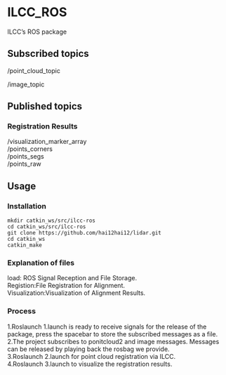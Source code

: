 # ILCC_ROS  

ILCC’s ROS package

## Subscribed topics  

/point_cloud_topic

/image_topic

## Published topics

### Registration Results

/visualization_marker_array  
/points_corners  
/points_segs  
/points_raw  

## Usage

### Installation

`mkdir catkin_ws/src/ilcc-ros`  
`cd catkin_ws/src/ilcc-ros`  
`git clone https://github.com/hai12hai12/lidar.git`  
`cd catkin_ws`  
`catkin_make`  

### Explanation of files

load: ROS Signal Reception and File Storage.  
Registion:File Registration for Alignment.  
Visualization:Visualization of Alignment Results.  

### Process

1.Roslaunch 1.launch is ready to receive signals for the release of the package, press the spacebar to store the subscribed messages as a file.  
2.The project subscribes to ponitcloud2 and image messages. Messages can be released by playing back the rosbag we provide.  
3.Roslaunch 2.launch for point cloud registration via ILCC.  
4.Roslaunch 3.launch to visualize the registration results.    

